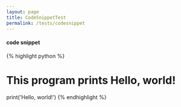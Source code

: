 ```yaml
---
layout: page
title: CodeSnippetTest
permalink: /tests/codesnippet
---
```


#### code snippet
{% highlight python %}
# This program prints Hello, world!
print('Hello, world!')
{% endhighlight %}


